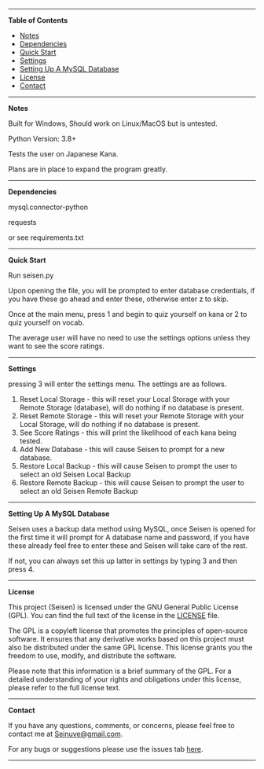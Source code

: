 ---------------------------------------------------------------------------------------------------------------------------------------------------
**Table of Contents**

- [Notes](#notes)
- [Dependencies](#dependencies)
- [Quick Start](#quickstart)
- [Settings](#settings)
- [Setting Up A MySQL Database](#SUAMSD)
- [License](#license)
- [Contact](#contact)

---------------------------------------------------------------------------------------------------------------------------------------------------
**Notes**<a name="notes"></a>

Built for Windows, Should work on Linux/MacOS but is untested.

Python Version: 3.8+

Tests the user on Japanese Kana.

Plans are in place to expand the program greatly.

---------------------------------------------------------------------------------------------------------------------------------------------------
**Dependencies**<a name="dependencies"></a>

mysql.connector-python

requests

or see requirements.txt

---------------------------------------------------------------------------------------------------------------------------------------------------
**Quick Start**<a name="quickstart"></a>

Run seisen.py

Upon opening the file, you will be prompted to enter database credentials, if you have these go ahead and enter these, otherwise enter z to skip.

Once at the main menu, press 1 and begin to quiz yourself on kana or 2 to quiz yourself on vocab.

The average user will have no need to use the settings options unless they want to see the score ratings.

---------------------------------------------------------------------------------------------------------------------------------------------------
**Settings**<a name="settings"></a>

pressing 3 will enter the settings menu. The settings are as follows.

1. Reset Local Storage - this will reset your Local Storage with your Remote Storage (database), will do nothing if no database is present.
2. Reset Remote Storage - this will reset your Remote Storage with your Local Storage, will do nothing if no database is present.
3. See Score Ratings - this will print the likelihood of each kana being tested.
4. Add New Database - this will cause Seisen to prompt for a new database.
5. Restore Local Backup - this will cause Seisen to prompt the user to select an old Seisen Local Backup
6. Restore Remote Backup - this will cause Seisen to prompt the user to select an old Seisen Remote Backup
   
---------------------------------------------------------------------------------------------------------------------------------------------------
**Setting Up A MySQL Database**<a name="SUAMSD"></a>

Seisen uses a backup data method using MySQL, once Seisen is opened for the first time it will prompt for A database name and password, if you have these already feel free to enter these and Seisen will take care of the rest.

If not, you can always set this up latter in settings by typing 3 and then press 4.

---------------------------------------------------------------------------------------------------------------------------------------------------
**License**<a name="license"></a>

This project (Seisen) is licensed under the GNU General Public License (GPL). You can find the full text of the license in the [LICENSE](License.md) file.

The GPL is a copyleft license that promotes the principles of open-source software. It ensures that any derivative works based on this project must also be distributed under the same GPL license. This license grants you the freedom to use, modify, and distribute the software.

Please note that this information is a brief summary of the GPL. For a detailed understanding of your rights and obligations under this license, please refer to the full license text.

---------------------------------------------------------------------------------------------------------------------------------------------------
**Contact**<a name="contact"></a>

If you have any questions, comments, or concerns, please feel free to contact me at [Seinuve@gmail.com](mailto:Seinuve@gmail.com).

For any bugs or suggestions please use the issues tab [here](https://github.com/Seinuve/Seisen/issues).

---------------------------------------------------------------------------------------------------------------------------------------------------
